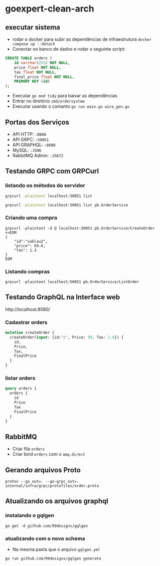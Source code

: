 # goexpert-clean-arch

## executar sistema

- rodar o docker para subir as dependências de infraestrutura `docker compose up --detach`
- Conectar no banco de dados e rodar o seguinte script:
```sql
CREATE TABLE orders (
    id varchar(255) NOT NULL,
    price float NOT NULL,
    tax float NOT NULL,
    final_price float NOT NULL,
    PRIMARY KEY (id)
);
```
- Executar `go mod tidy` para baixar as dependências
- Entrar no diretório `cmd/ordersystem`
- Executar usando o comanto `go run main.go wire_gen.go`

## Portas dos Serviços
- API HTTP: `:8000`
- API GRPC: `:50051`
- API GRAPHQL: `:8080`
- MySQL: `:3306`
- RabbitMQ Admin: `:15672`

## Testando GRPC com GRPCurl

### listando os métodos do servidor
```bash
grpcurl -plaintext localhost:50051 list
```

```bash
grpcurl -plaintext localhost:50051 list pb.OrderService
```

### Criando uma compra
```shell
grpcurl -plaintext -d @ localhost:50051 pb.OrderService/CreateOrder <<EOM
{
    "id":"xablau2",
    "price": 69.6,
    "tax": 1.3
}
EOM
```

### Listando compras
```shell
grpcurl -plaintext localhost:50051 pb.OrderService/ListOrder
```


## Testando GraphQL na Interface web

http://localhost:8080/

### Cadastrar orders
```graphql
mutation createOrder {
  createOrder(input: {id:"c", Price: 99, Tax: 1.6}) {
    id,
    Price,
    Tax,
    FinalPrice
  }
}
```

### listar orders
```graphql
query orders {
  orders {
    id
    Price
    Tax
    FinalPrice
  }
}
```

## RabbitMQ
- Criar fila `orders`
- Criar bind `orders` com o `amq.direct`

## Gerando arquivos Proto
```shell
protoc --go_out=. --go-grpc_out=.  internal/infra/grpc/protofiles/order.proto
```

## Atualizando os arquivos graphql

### instalando o gqlgen
```shell
go get -d github.com/99designs/gqlgen
```

### atualizando com o novo schema
- Na mesma pasta que o arquivo `gqlgen.yml` 

```shell
go run github.com/99designs/gqlgen generate
```
